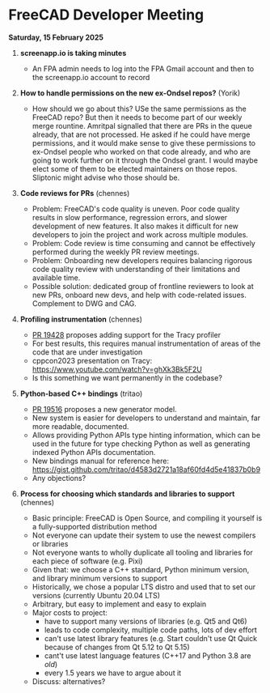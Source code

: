 # FreeCAD Developer Meeting

**Saturday, 15 February 2025**

1. **screenapp.io is taking minutes**
   - An FPA admin needs to log into the FPA Gmail account and then to the screenapp.io account to record

2. **How to handle permissions on the new ex-Ondsel repos?** (Yorik)
   - How should we go about this? USe the same permissions as the FreeCAD repo? But then it needs to become part of our weekly merge rountine. Amritpal signalled that there are PRs in the queue already, that are not processed. He asked if he could have merge permissions, and it would make sense to give these permissions to ex-Ondsel people who worked on that code already, and who are going to work further on it through the Ondsel grant. I would maybe elect some of them to be elected maintainers on those repos. Sliptonic might advise who those should be.

3. **Code reviews for PRs** (chennes)
   - Problem: FreeCAD's code quality is uneven.  Poor code quality results in slow performance, regression errors, and slower development of new features.  It also makes it difficult for new developers to join the project and work across multiple modules.
   - Problem: Code review is time consuming and cannot be effectively performed during the weekly PR review meetings.
   - Problem: Onboarding new developers requires balancing rigorous code quality review with understanding of their limitations and available time.
   - Possible solution: dedicated group of frontline reviewers to look at new PRs, onboard new devs, and help with code-related issues. Complement to DWG and CAG.

4. **Profiling instrumentation** (chennes)
   - [PR 19428](https://github.com/FreeCAD/FreeCAD/pull/19428) proposes adding support for the Tracy profiler
   - For best results, this requires manual instrumentation of areas of the code that are under investigation
   - cppcon2023 presentation on Tracy: https://www.youtube.com/watch?v=ghXk3Bk5F2U
   - Is this something we want permanently in the codebase?

5. **Python-based C++ bindings** (tritao)
   - [PR 19516](https://github.com/FreeCAD/FreeCAD/pull/19516) proposes a new generator model.
   - New system is easier for developers to understand and maintain, far more readable, documented.
   - Allows providing Python APIs type hinting information, which can be used in the future for type checking Python as well as generating indexed Python APIs documentation.
   - New bindings manual for reference here: https://gist.github.com/tritao/d4583d2721a18af60fd4d5e41837b0b9
   - Any objections?

5. **Process for choosing which standards and libraries to support** (chennes)
   - Basic principle: FreeCAD is Open Source, and compiling it yourself is a fully-supported distribution method
   - Not everyone can update their system to use the newest compilers or libraries
   - Not everyone wants to wholly duplicate all tooling and libraries for each piece of software (e.g. Pixi)
   - Given that: we choose a C++ standard, Python minimum version, and library minimum versions to support
   - Historically, we chose a popular LTS distro and used that to set our versions (currently Ubuntu 20.04 LTS)
   - Arbitrary, but easy to implement and easy to explain
   - Major costs to project:
       - have to support many versions of libraries (e.g. Qt5 and Qt6)
       - leads to code complexity, multiple code paths, lots of dev effort
       - can't use latest library features (e.g. Start couldn't use Qt Quick because of changes from Qt 5.12 to Qt 5.15)
       - cant't use latest language features (C++17 and Python 3.8 are *old*)
       - every 1.5 years we have to argue about it
    - Discuss: alternatives?
